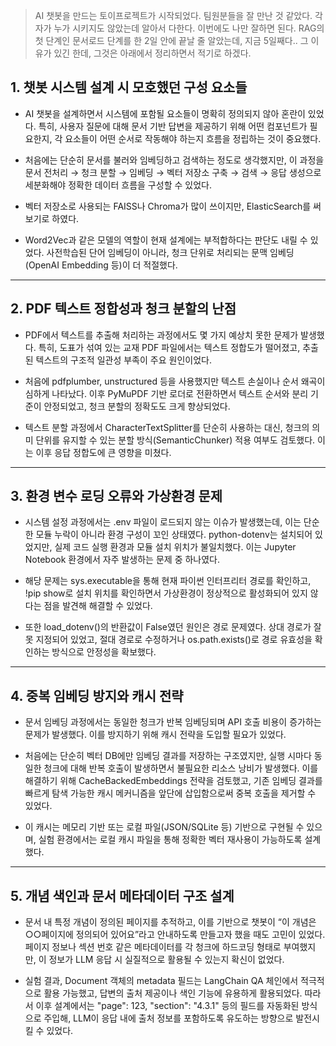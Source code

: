 <blockquote>
<p>AI 챗봇을 만드는 토이프로젝트가 시작되었다. 
팀원분들을 잘 만난 것 같았다. 각자가 누가 시키지도 않았는데 알아서 다한다. 이번에도 나만 잘하면 된다. RAG의 첫 단계인 문서로드 단계를 한 2일 안에 끝날 줄 알았는데, 지금 5일째다.. 그 이유가 있긴 한데, 그것은 아래에서 정리하면서 적기로 하겠다. </p>
</blockquote>
<h2 id="1-챗봇-시스템-설계-시-모호했던-구성-요소들">1. 챗봇 시스템 설계 시 모호했던 구성 요소들</h2>
<ul>
<li><p>AI 챗봇을 설계하면서 시스템에 포함될 요소들이 명확히 정의되지 않아 혼란이 있었다. 특히, 사용자 질문에 대해 문서 기반 답변을 제공하기 위해 어떤 컴포넌트가 필요한지, 각 요소들이 어떤 순서로 작동해야 하는지 흐름을 정립하는 것이 중요했다.</p>
</li>
<li><p>처음에는 단순히 문서를 불러와 임베딩하고 검색하는 정도로 생각했지만, 이 과정을 문서 전처리 → 청크 분할 → 임베딩 → 벡터 저장소 구축 → 검색 → 응답 생성으로 세분화해야 정확한 데이터 흐름을 구성할 수 있었다.</p>
</li>
<li><p>벡터 저장소로 사용되는 FAISS나 Chroma가 많이 쓰이지만, ElasticSearch를 써보기로 하였다.  </p>
</li>
<li><p>Word2Vec과 같은 모델의 역할이 현재 설계에는 부적합하다는 판단도 내릴 수 있었다. 사전학습된 단어 임베딩이 아니라, 청크 단위로 처리되는 문맥 임베딩(OpenAI Embedding 등)이 더 적절했다.</p>
</li>
</ul>
<hr />
<h2 id="2-pdf-텍스트-정합성과-청크-분할의-난점">2. PDF 텍스트 정합성과 청크 분할의 난점</h2>
<ul>
<li><p>PDF에서 텍스트를 추출해 처리하는 과정에서도 몇 가지 예상치 못한 문제가 발생했다. 특히, 도표가 섞여 있는 교재 PDF 파일에서는 텍스트 정합도가 떨어졌고, 추출된 텍스트의 구조적 일관성 부족이 주요 원인이었다.</p>
</li>
<li><p>처음에 pdfplumber, unstructured 등을 사용했지만 텍스트 손실이나 순서 왜곡이 심하게 나타났다. 이후 PyMuPDF 기반 로더로 전환하면서 텍스트 순서와 분리 기준이 안정되었고, 청크 분할의 정확도도 크게 향상되었다.</p>
</li>
<li><p>텍스트 분할 과정에서 CharacterTextSplitter를 단순히 사용하는 대신, 청크의 의미 단위를 유지할 수 있는 분할 방식(SemanticChunker) 적용 여부도 검토했다. 이는 이후 응답 정합도에 큰 영향을 미쳤다.</p>
</li>
</ul>
<hr />
<h2 id="3-환경-변수-로딩-오류와-가상환경-문제">3. 환경 변수 로딩 오류와 가상환경 문제</h2>
<ul>
<li><p>시스템 설정 과정에서는 .env 파일이 로드되지 않는 이슈가 발생했는데, 이는 단순한 모듈 누락이 아니라 환경 구성이 꼬인 상태였다. python-dotenv는 설치되어 있었지만, 실제 코드 실행 환경과 모듈 설치 위치가 불일치했다. 이는 Jupyter Notebook 환경에서 자주 발생하는 문제 중 하나였다.</p>
</li>
<li><p>해당 문제는 sys.executable을 통해 현재 파이썬 인터프리터 경로를 확인하고, !pip show로 설치 위치를 확인하면서 가상환경이 정상적으로 활성화되어 있지 않다는 점을 발견해 해결할 수 있었다.</p>
</li>
<li><p>또한 load_dotenv()의 반환값이 False였던 원인은 경로 문제였다. 상대 경로가 잘못 지정되어 있었고, 절대 경로로 수정하거나 os.path.exists()로 경로 유효성을 확인하는 방식으로 안정성을 확보했다.</p>
</li>
</ul>
<hr />
<h2 id="4-중복-임베딩-방지와-캐시-전략">4. 중복 임베딩 방지와 캐시 전략</h2>
<ul>
<li><p>문서 임베딩 과정에서는 동일한 청크가 반복 임베딩되며 API 호출 비용이 증가하는 문제가 발생했다. 이를 방지하기 위해 캐시 전략을 도입할 필요가 있었다.</p>
</li>
<li><p>처음에는 단순히 벡터 DB에만 임베딩 결과를 저장하는 구조였지만, 실행 시마다 동일한 청크에 대해 반복 호출이 발생하면서 불필요한 리소스 낭비가 발생했다.
이를 해결하기 위해 CacheBackedEmbeddings 전략을 검토했고, 기존 임베딩 결과를 빠르게 탐색 가능한 캐시 메커니즘을 앞단에 삽입함으로써 중복 호출을 제거할 수 있었다.</p>
</li>
<li><p>이 캐시는 메모리 기반 또는 로컬 파일(JSON/SQLite 등) 기반으로 구현될 수 있으며, 실험 환경에서는 로컬 캐시 파일을 통해 정확한 벡터 재사용이 가능하도록 설계했다.</p>
</li>
</ul>
<hr />
<h2 id="5-개념-색인과-문서-메타데이터-구조-설계">5. 개념 색인과 문서 메타데이터 구조 설계</h2>
<ul>
<li><p>문서 내 특정 개념이 정의된 페이지를 추적하고, 이를 기반으로 챗봇이 “이 개념은 ○○페이지에 정의되어 있어요”라고 안내하도록 만들고자 했을 때도 고민이 있었다.
페이지 정보나 섹션 번호 같은 메타데이터를 각 청크에 하드코딩 형태로 부여했지만, 이 정보가 LLM 응답 시 실질적으로 활용될 수 있는지 확신이 없었다.</p>
</li>
<li><p>실험 결과, Document 객체의 metadata 필드는 LangChain QA 체인에서 적극적으로 활용 가능했고, 답변의 출처 제공이나 색인 기능에 유용하게 활용되었다.
따라서 이후 설계에서는 &quot;page&quot;: 123, &quot;section&quot;: &quot;4.3.1&quot; 등의 필드를 자동화된 방식으로 주입해, LLM이 응답 내에 출처 정보를 포함하도록 유도하는 방향으로 발전시킬 수 있었다.</p>
</li>
</ul>